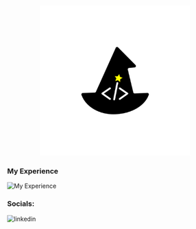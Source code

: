 <div align='center'> 
  <img src='./logo_wizard.png' alt='image' width='350px' />
  
</div>
<h3> 
  My Experience
</h3>
<img src='https://skillicons.dev/icons?i=flutter,dart,linux,sqlite,figma' alt=' My Experience'> </img>

<h3> 
 Socials:
</h3

<a href="https://www.linkedin.com/in/sajjad-mohammadi-704b57246/" > 
   <img src="https://img.shields.io/badge/LinkedIn-0077B5?style=for-the-badge&logo=linkedin&logoColor=white" alt="linkedin" style="max-width: 100%;"></img>
</a>

